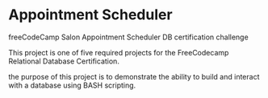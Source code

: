 # Appointment Scheduler
freeCodeCamp Salon Appointment Scheduler DB certification challenge

This project is one of five required projects for the FreeCodecamp Relational Database Certification.

the purpose of this project is to demonstrate the ability to build and interact with a database using BASH scripting.
